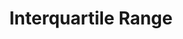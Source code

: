 ---
title: "Interquartile Range"

categories: ['']

tags: ['Interquartile', 'Range']

arabic: ['الشرائح الربعية']

publishers: ['معجم مصطلحات التعلم الآلي والتعلم العميق وعلم البيانات']

types: "word"

slug: ""
---